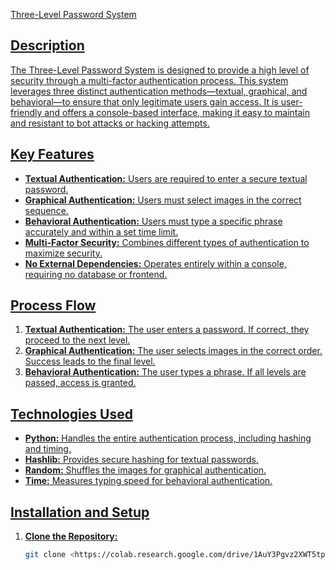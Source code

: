<a href="https://colab.research.google.com/drive/1AuY3Pgvz2XWT5tpAJAvqJ-P7KmgdlrDw?usp=sharing" target="_blank">Three-Level Password System

## Description
The Three-Level Password System is designed to provide a high level of security through a multi-factor authentication process. This system leverages three distinct authentication methods—textual, graphical, and behavioral—to ensure that only legitimate users gain access. It is user-friendly and offers a console-based interface, making it easy to maintain and resistant to bot attacks or hacking attempts.

## Key Features
- **Textual Authentication:** Users are required to enter a secure textual password.
- **Graphical Authentication:** Users must select images in the correct sequence.
- **Behavioral Authentication:** Users must type a specific phrase accurately and within a set time limit.
- **Multi-Factor Security:** Combines different types of authentication to maximize security.
- **No External Dependencies:** Operates entirely within a console, requiring no database or frontend.

## Process Flow
1. **Textual Authentication:** The user enters a password. If correct, they proceed to the next level.
2. **Graphical Authentication:** The user selects images in the correct order. Success leads to the final level.
3. **Behavioral Authentication:** The user types a phrase. If all levels are passed, access is granted.

## Technologies Used
- **Python:** Handles the entire authentication process, including hashing and timing.
- **Hashlib:** Provides secure hashing for textual passwords.
- **Random:** Shuffles the images for graphical authentication.
- **Time:** Measures typing speed for behavioral authentication.

## Installation and Setup
1. **Clone the Repository:**
   ```bash
   git clone <https://colab.research.google.com/drive/1AuY3Pgvz2XWT5tpAJAvqJ-P7KmgdlrDw?usp=sharing>
